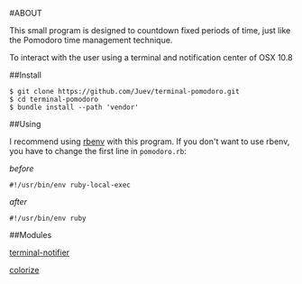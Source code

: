 #ABOUT

This small program is designed to countdown fixed periods of time, just like the Pomodoro time management technique.

To interact with the user using a terminal and notification center of OSX 10.8

##Install

	$ git clone https://github.com/Juev/terminal-pomodoro.git
	$ cd terminal-pomodoro
	$ bundle install --path 'vendor'

##Using

I recommend using [rbenv](https://github.com/sstephenson/rbenv) with this program. If you don't want to use rbenv, you have to change the first line in `pomodoro.rb`:

*before*

	#!/usr/bin/env ruby-local-exec
	
*after*

	#!/usr/bin/env ruby
	
##Modules

[terminal-notifier](https://github.com/alloy/terminal-notifier)

[colorize](https://github.com/fazibear/colorize)